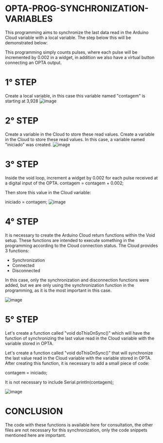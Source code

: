 # OPTA-PROG-SYNCHRONIZATION-VARIABLES
This programming aims to synchronize the last data read in the Arduino Cloud variable with a local variable. The step below this will be demonstrated below:

This programming simply counts pulses, where each pulse will be incremented by 0.002 in a widget, in addition we also have a virtual button connecting an OPTA output.

# 1° STEP

Create a local variable, in this case this variable named "contagem" is starting at 3,928
![image](https://github.com/user-attachments/assets/64f7b77b-0847-4f0e-9860-f768d93d150b)


# 2° STEP

Create a variable in the Cloud to store these read values.
Create a variable in the Cloud to store these read values. In this case, a variable named "iniciado" was created.
![image](https://github.com/user-attachments/assets/e27fec92-3001-4713-a5d1-4cf362a0d2c7)

# 3° STEP

Inside the void loop, increment a widget by 0.002 for each pulse received at a digital input of the OPTA.
contagem = contagem + 0.002; 

Then store this value in the Cloud variable:

iniciado = contagem;
![image](https://github.com/user-attachments/assets/cbcd687a-ad06-4446-8a59-0b7115a52344)

# 4° STEP

It is necessary to create the Arduino Cloud return functions within the Void setup.
These functions are intended to execute something in the programming according to the Cloud connection status.
The Cloud provides 3 functions:

- Synchronization
- Connected
- Disconnected

In this case, only the synchronization and disconnection functions were added, but we are only using the synchronization function in the programming, as it is the most important in this case.

![image](https://github.com/user-attachments/assets/c6aabc1a-5027-4733-b991-1a01dc923bf1)


# 5° STEP
Let's create a function called "void doThisOnSync()" which will have the function of synchronizing the last value read in the Cloud variable with the variable stored in OPTA.

Let's create a function called "void doThisOnSync()" that will synchronize the last value read in the Cloud variable with the variable stored in OPTA.
After creating this function, it is necessary to add a small piece of code:

contagem = iniciado;

It is not necessary to include Serial.println(contagem);

![image](https://github.com/user-attachments/assets/755cd9ed-f905-4785-81c9-b84f80d94c78)


# CONCLUSION
The code with these functions is available here for consultation, the other files are not necessary for this synchronization, only the code snippets mentioned here are important.

